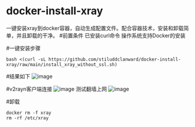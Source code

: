 # docker-install-xray
一键安装xray到docker容器，自动生成配置文件。配合容器技术，安装和卸载简单，并且卸载的干净。
#前置条件
已安装curl命令
操作系统支持Docker的安装

#一键安装步骤
```
bash <(curl -sL https://github.com/stiluddclanward/docker-install-xray/raw/main/install_xray_without_ssl.sh)
```
#结果如下
![image](https://github.com/stiluddclanward/docker-install-xray/assets/107162061/77c658e8-60b7-4adb-961a-4fa51c2c3f05)

#v2rayn客户端连接
![image](https://github.com/stiluddclanward/docker-install-xray/assets/107162061/82870ae7-8778-46a0-a1e9-8f4a12c4ede3)
测试翻墙上网
![image](https://github.com/stiluddclanward/docker-install-xray/assets/107162061/52aa3067-0d49-452e-9ef6-bae690521ae1)

#卸载
```
docker rm -f xray
rm -rf /etc/xray
```



